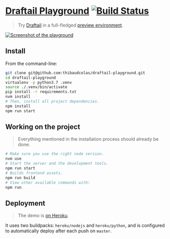 # [Draftail Playground](http://playground.draftail.org/) [![Build Status](https://travis-ci.org/thibaudcolas/draftail-playground.svg?branch=master)](https://travis-ci.org/thibaudcolas/draftail-playground)

> Try [Draftail](https://www.draftail.org/) in a full-fledged [preview environment](http://playground.draftail.org/).

[![Screenshot of the playground](http://playground.draftail.org/static/draftail-playground-screenshot.png)](http://playground.draftail.org/)

## Install

From the command-line:

```sh
git clone git@github.com:thibaudcolas/draftail-playground.git
cd draftail-playground
virtualenv -p python3.7 .venv
source ./.venv/bin/activate
pip install -r requirements.txt
nvm install
# Then, install all project dependencies.
npm install
npm run start
```

## Working on the project

> Everything mentioned in the installation process should already be done.

```sh
# Make sure you use the right node version.
nvm use
# Start the server and the development tools.
npm run start
# Builds frontend assets.
npm run build
# View other available commands with:
npm run
```

## Deployment

> The demo is [on Heroku](http://playground.draftail.org/).

It uses two buildpacks: `heroku/nodejs` and `heroku/python`, and is configured to automatically deploy after each push on `master`.
